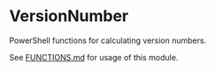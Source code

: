 ﻿# VersionNumber

PowerShell functions for calculating version numbers.

See [FUNCTIONS.md](FUNCTIONS.md) for usage of this module.
